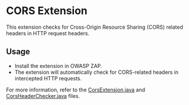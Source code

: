 # CORS Extension

This extension checks for Cross-Origin Resource Sharing (CORS) related headers in HTTP request headers.

## Usage

- Install the extension in OWASP ZAP.
- The extension will automatically check for CORS-related headers in intercepted HTTP requests.

For more information, refer to the [CorsExtension.java](src/main/java/extension/CorsExtension.java) and [CorsHeaderChecker.java](src/main/java/extension/CorsHeaderChecker.java) files.
